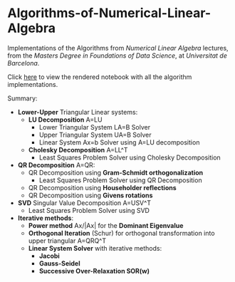 # Algorithms-of-Numerical-Linear-Algebra
Implementations of the Algorithms from *Numerical Linear Algebra* lectures, from the *Masters Degree in Foundations of Data Science*, at *Universitat de Barcelona*.

Click [here](https://nbviewer.jupyter.org/github/alexfc14/Algorithms-of-Numerical-Linear-Algebra/blob/master/Algorithms_of_Numerical_Linear_Algebra.ipynb)  to view the rendered notebook with all the algorithm implementations.

Summary:
* **Lower-Upper** Triangular Linear systems:
  * **LU Decomposition** A=LU
    * Lower Triangular System LA=B Solver
    * Upper Triangular System UA=B Solver
    * Linear System Ax=b Solver using A=LU decomposition
  * **Cholesky Decomposition** A=LL^T
    * Least Squares Problem Solver using Cholesky Decomposition
* **QR Decomposition** A=QR:
  * QR Decomposition using **Gram-Schmidt orthogonalization**
    * Least Squares Problem Solver using QR Decomposition
  * QR Decomposition using **Householder reflections**
  * QR Decomposition using **Givens rotations**
* **SVD** Singular Value Decomposition A=USV^T
  * Least Squares Problem Solver using SVD
* **Iterative methods**:
  * **Power method** Ax/|Ax| for the **Dominant Eigenvalue**
  * **Orthogonal Iteration** (Schur) for orthogonal transformation into upper triangular A=QRQ^T
  * **Linear System Solver** with iterative methods:
    * **Jacobi**
    * **Gauss-Seidel**
    * **Successive Over-Relaxation SOR(w)**
